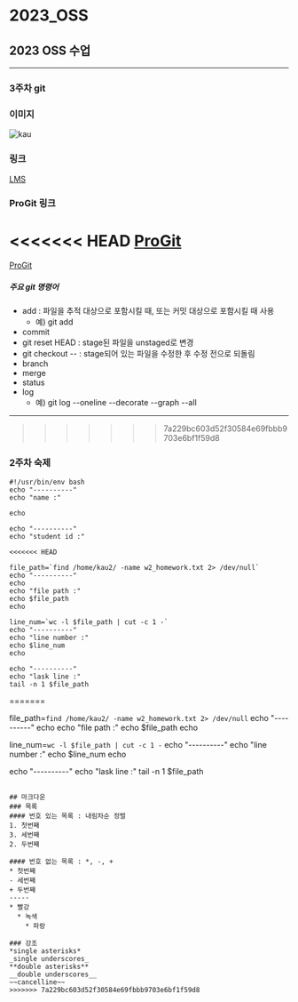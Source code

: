 # 2023_OSS   
## 2023 OSS 수업   
------

### 3주차 git   

### 이미지   
![kau](https://user-images.githubusercontent.com/121751509/227792911-0413c631-2008-4cac-8a98-69d7e8b2df42.png)   

### 링크   
[LMS](https://lms.kau.ac.kr/login.php)   

### ProGit 링크   
<<<<<<< HEAD
[ProGit](https://git-scm.com/book/ko/v2)   
=======
[ProGit](https://git-scm.com/book/ko/v2) 

##### 주요 git 명령어
* add : 파일을 추적 대상으로 포함시킬 때, 또는 커밋 대상으로 포함시킬 때 사용
    * 예) git add <file name>
* commit
* git reset HEAD <file> : stage된 파일을 unstaged로 변경
* git checkout -- <file> : stage되어 있는 파일을 수정한 후 수정 전으로 되돌림 
* branch
* merge
* status
* log
    * 예) git log --oneline --decorate --graph --all

------
>>>>>>> 7a229bc603d52f30584e69fbbb9703e6bf1f59d8

### 2주차 숙제
```
#!/usr/bin/env bash
echo "----------"
echo "name :"

echo

echo "----------"
echo "student id :"

<<<<<<< HEAD

file_path=`find /home/kau2/ -name w2_homework.txt 2> /dev/null`
echo "----------"
echo
echo "file path :"
echo $file_path
echo

line_num=`wc -l $file_path | cut -c 1 -`
echo "----------"
echo "line number :"
echo $line_num
echo

echo "----------"
echo "lask line :"
tail -n 1 $file_path
```
=======

file_path=`find /home/kau2/ -name w2_homework.txt 2> /dev/null`
echo "----------"
echo
echo "file path :"
echo $file_path
echo

line_num=`wc -l $file_path | cut -c 1 -`
echo "----------"
echo "line number :"
echo $line_num
echo

echo "----------"
echo "lask line :"
tail -n 1 $file_path
```

## 마크다운
### 목록
#### 번호 있는 목록 : 내림차순 정렬
1. 첫번째
3. 세번째
2. 두번째

#### 번호 없는 목록 : *, -, +
* 첫번째
- 세번째
+ 두번째
-----
* 빨강
  * 녹색
    * 파랑

### 강조
*single asterisks*    
_single underscores_    
**double asterisks**    
__double underscores__    
~~cancelline~~    
>>>>>>> 7a229bc603d52f30584e69fbbb9703e6bf1f59d8
